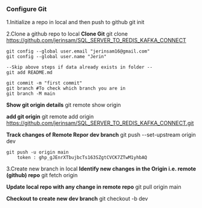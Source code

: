  
### Configure Git

1.Initialize a repo in local and then push to github
	git init

2.Clone a github repo to local
**Clone Git**
	git clone https://github.com/jerinsam/SQL_SERVER_TO_REDIS_KAFKA_CONNECT

	git config --global user.email "jerinsam16@gmail.com"
	git config --global user.name "Jerin"

	--Skip above steps if data already exists in folder --
	git add README.md

	git commit -m "first commit"
	git branch #To check which branch you are in
	git branch -M main

**Show git origin details**
	git remote show origin

**add git origin**
	git remote add origin https://github.com/jerinsam/SQL_SERVER_TO_REDIS_KAFKA_CONNECT.git

**Track changes of Remote Repor dev branch**
	git push --set-upstream origin dev

	git push -u origin main
		token : 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

3.Create new branch in local
**Identify new changes in the Origin i.e. remote (github) repo**
	git fetch origin

**Update local repo with any change in remote repo**
	git pull origin main

**Checkout to create new dev branch**
	git checkout -b dev
